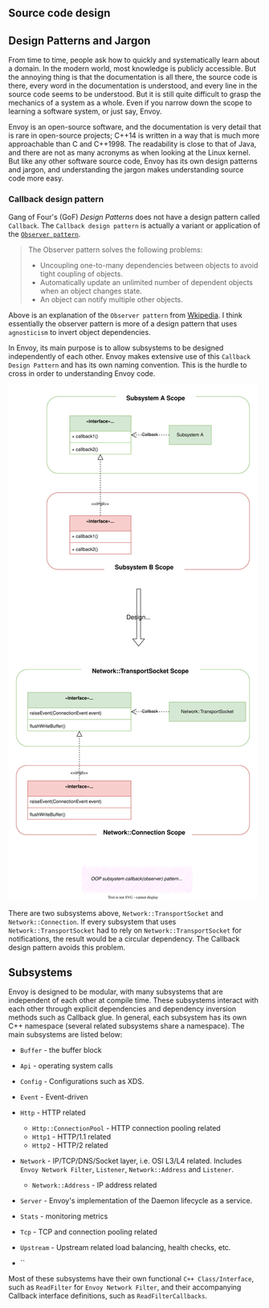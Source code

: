 ## Source code design



## Design Patterns and Jargon

From time to time, people ask how to quickly and systematically learn about a domain. In the modern world, most knowledge is publicly accessible. But the annoying thing is that the documentation is all there, the source code is there, every word in the documentation is understood, and every line in the source code seems to be understood. But it is still quite difficult to grasp the mechanics of a system as a whole. Even if you narrow down the scope to learning a software system, or just say, Envoy.

Envoy is an open-source software, and the documentation is very detail that is rare in open-source projects; C++14 is written in a way that is much more approachable than C and C++1998. The readability is close to that of Java, and there are not as many acronyms as when looking at the Linux kernel. But like any other software source code, Envoy has its own design patterns and jargon, and understanding the jargon makes understanding source code more easy.



### Callback design pattern

Gang of Four's (GoF) *Design Patterns* does not have a design pattern called `Callback`. The `Callback design pattern` is actually a variant or application of the [`Observer pattern`](https://en.wikipedia.org/wiki/Observer_pattern).


> The Observer pattern solves the following problems:
>
> - Uncoupling one-to-many dependencies between objects to avoid tight coupling of objects.
> - Automatically update an unlimited number of dependent objects when an object changes state.
> - An object can notify multiple other objects.

Above is an explanation of the `Observer pattern` from [Wkipedia](https://en.wikipedia.org/wiki/Observer_pattern). I think essentially the observer pattern is more of a design pattern that uses `agnosticism` to invert object dependencies.

In Envoy, its main purpose is to allow subsystems to be designed independently of each other. Envoy makes extensive use of this `Callback Design Pattern` and has its own naming convention. This is the hurdle to cross in order to understanding Envoy code.



![*OOP Subsystem Callback Design Pattern*](./oop-subsystem-callback.drawio.svg)



There are two subsystems above, `Network::TransportSocket` and `Network::Connection`. If every subsystem that uses `Network::TransportSocket` had to rely on `Network::TransportSocket` for notifications, the result would be a circular dependency. The Callback design pattern avoids this problem.



## Subsystems

Envoy is designed to be modular, with many subsystems that are independent of each other at compile time. These subsystems interact with each other through explicit dependencies and dependency inversion methods such as Callback glue. In general, each subsystem has its own C++ namespace (several related subsystems share a namespace). The main subsystems are listed below:



- `Buffer` - the buffer block
- `Api` - operating system calls
- `Config` - Configurations such as XDS.
- `Event` - Event-driven
- `Http` - HTTP related
  - `Http::ConnectionPool` - HTTP connection pooling related
  - `Http1` - HTTP/1.1 related
  - `Http2` - HTTP/2 related
- `Network` - IP/TCP/DNS/Socket layer, i.e. OSI L3/L4 related. Includes `Envoy Network Filter`, `Listener`, `Network::Address` and `Listener`.
  - `Network::Address` - IP address related

- `Server` - Envoy's implementation of the Daemon lifecycle as a service.
- `Stats` - monitoring metrics
- `Tcp` - TCP and connection pooling related
- `Upstream` - Upstream related load balancing, health checks, etc.
- ``



Most of these subsystems have their own functional `C++ Class/Interface`, such as `ReadFilter` for `Envoy Network Filter`, and their accompanying Callback interface definitions, such as `ReadFilterCallbacks`.





